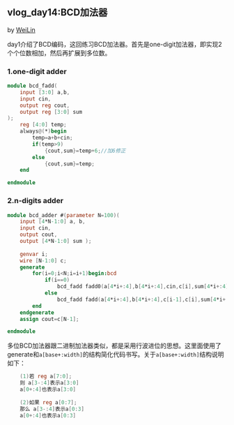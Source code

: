 ## vlog_day14:BCD加法器
by [WeiLin](https://github.com/xLinWei)

day1介绍了BCD编码，这回练习BCD加法器。首先是one-digit加法器，即实现2个个位数相加，然后再扩展到多位数。
### 1.one-digit adder
```verilog
module bcd_fadd(
    input [3:0] a,b,
    input cin,
    output reg cout,
    output reg [3:0] sum
);
    reg [4:0] temp;
    always@(*)begin
        temp=a+b+cin;
        if(temp>9)
            {cout,sum}=temp+6;//加6修正
        else
            {cout,sum}=temp;
    end

endmodule
```

### 2.n-digits adder
```verilog
module bcd_adder #(parameter N=100)( 
    input [4*N-1:0] a, b,
    input cin,
    output cout,
    output [4*N-1:0] sum );
    
    genvar i;
    wire [N-1:0] c;
    generate 
        for(i=0;i<N;i=i+1)begin:bcd
            if(i==0)
            	bcd_fadd fadd0(a[4*i+:4],b[4*i+:4],cin,c[i],sum[4*i+:4]);
            else
                bcd_fadd fadd(a[4*i+:4],b[4*i+:4],c[i-1],c[i],sum[4*i+:4]);
        end
    endgenerate
    assign cout=c[N-1];

endmodule
```
多位BCD加法器跟二进制加法器类似，都是采用行波进位的思想。这里面使用了generate和`a[base+:width]`的结构简化代码书写。关于`a[base+:width]`结构说明如下：
```verilog
    (1)若 reg a[7:0];
    则 a[3-:4]表示a[3:0]
    a[0+:4]也表示a[3:0]
    
    (2)如果 reg a[0:7];
    那么 a[3-:4]表示a[0:3]
    a[0+:4]也表示a[0:3]
```
        


